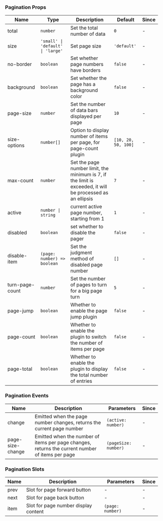 ### Pagination Props

| Name            | Type                              | Description                                                                                                | Default             | Since |
| --------------- | --------------------------------- | ---------------------------------------------------------------------------------------------------------- | ------------------- | ----- |
| total           | `number`                          | Set the total number of data                                                                               | `0`                 | -     |
| size            | `'small' \| 'default' \| 'large'` | Set page size                                                                                              | `'default'`         | -     |
| no-border       | `boolean`                         | Set whether page numbers have borders                                                                      | `false`             | -     |
| background      | `boolean`                         | Set whether the page has a background color                                                                | `false`             | -     |
| page-size       | `number`                          | Set the number of data bars displayed per page                                                             | `10`                | -     |
| size-options    | `number[]`                        | Option to display number of items per page, for page-count plugin                                          | `[10, 20, 50, 100]` | -     |
| max-count       | `number`                          | Set the page number limit, the minimum is 7, if the limit is exceeded, it will be processed as an ellipsis | `7`                 | -     |
| active          | `number \| string`                | current active page number, starting from 1                                                                | `1`                 | -     |
| disabled        | `boolean`                         | set whether to disable the pager                                                                           | `false`             | -     |
| disable-item    | `(page: number) => boolean`       | Set the judgment method of disabled page number                                                            | `[]`                | -     |
| turn-page-count | `number`                          | Set the number of pages to turn for a big page turn                                                        | `5`                 | -     |
| page-jump       | `boolean`                         | Whether to enable the page jump plugin                                                                     | `false`             | -     |
| page-count      | `boolean`                         | Whether to enable the plugin to switch the number of items per page                                        | `false`             | -     |
| page-total      | `boolean`                         | Whether to enable the plugin to display the total number of entries                                        | `false`             | -     |

### Pagination Events

| Name             | Description                                                                                     | Parameters           | Since |
| ---------------- | ----------------------------------------------------------------------------------------------- | -------------------- | ----- |
| change           | Emitted when the page number changes, returns the current page number                           | `(active: number)`   | -     |
| page-size-change | Emitted when the number of items per page changes, returns the current number of items per page | `(pageSize: number)` | -     |

### Pagination Slots

| Name | Description                          | Parameters       | Since |
| ---- | ------------------------------------ | ---------------- | ----- |
| prev | Slot for page forward button         | -                | -     |
| next | Slot for page back button            | -                | -     |
| item | Slot for page number display content | `(page: number)` | -     |
